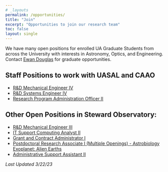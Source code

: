 ```yaml
---
# _layouts
permalink: /opportunities/
title: "Join"
excerpt: "Opportunities to join our research team"
toc: false
layout: single
---
```


We have many open positions for enrolled UA Graduate Students from across the University with interests in Astronomy, Optics, and Engineering. Contact [Ewan Douglas](https://www.as.arizona.edu/people/faculty/ewan-douglas) for graduate opportunities.

## Staff Positions to work with UASAL and CAAO

- [R&D Mechanical Engineer IV](https://arizona.csod.com/ux/ats/careersite/4/home/requisition/13952?c=arizona)
- [R&D Systems Engineer IV](https://arizona.csod.com/ux/ats/careersite/4/home/requisition/13824?c=arizona)
- [Research Program Administration Officer II](https://arizona.csod.com/ux/ats/careersite/4/home/requisition/14031?c=arizona)

## Other Open Positions in Steward Observatory:


- [R&D Mechanical Engineer III](https://arizona.csod.com/ux/ats/careersite/4/home/requisition/13258?c=arizona)
- [IT Support Computing Analyst II](https://arizona.csod.com/ux/ats/careersite/4/home/requisition/13365?c=arizona)
- [Grant and Contract Administrator I](https://arizona.csod.com/ux/ats/careersite/4/home/requisition/13822?c=arizona)
- [Postdoctoral Research Associate I (Multiple Openings) - Astrobiology Exoplanet: Alien Earths](https://arizona.csod.com/ux/ats/careersite/4/home/requisition/12918?c=arizona)
- [Administrative Support Assistant II](https://arizona.csod.com/ux/ats/careersite/4/home/requisition/12427?c=arizona)


_Last Updated 3/22/23_

